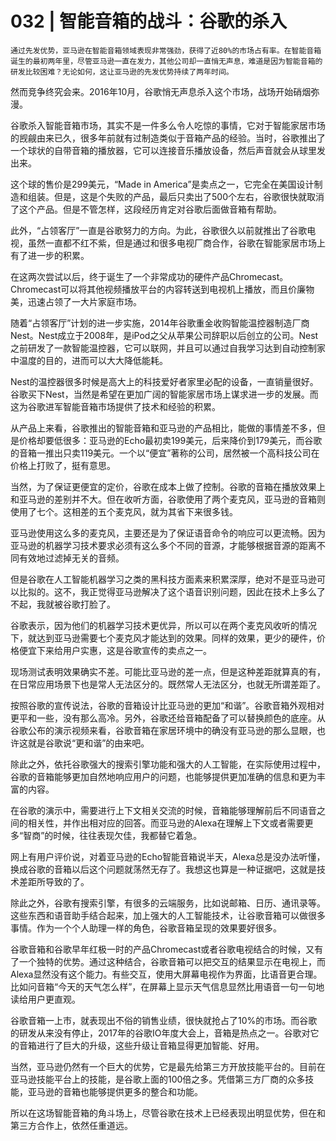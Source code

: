 # 032 | 智能音箱的战斗：谷歌的杀入

    通过先发优势，亚马逊在智能音箱领域表现非常强劲，获得了近80%的市场占有率。在智能音箱诞生的最初两年里，尽管亚马逊一直在发力，其他公司却一直悄无声息，难道是因为智能音箱的研发比较困难？无论如何，这让亚马逊的先发优势持续了两年时间。

然而竞争终究会来。2016年10月，谷歌悄无声息杀入这个市场，战场开始硝烟弥漫。

谷歌杀入智能音箱市场，其实不是一件多么令人吃惊的事情，它对于智能家居市场的觊觎由来已久，很多年前就有过制造类似于音箱产品的经验。当时，谷歌推出了一个球状的自带音箱的播放器，它可以连接音乐播放设备，然后声音就会从球里发出来。

这个球的售价是299美元，“Made in America”是卖点之一，它完全在美国设计制造和组装。但是，这是个失败的产品，最后只卖出了500个左右，谷歌很快就取消了这个产品。但是不管怎样，这段经历肯定对谷歌后面做音箱有帮助。

此外，“占领客厅”一直是谷歌努力的方向。为此，谷歌很久以前就推出了谷歌电视，虽然一直都不红不紫，但是通过和很多电视厂商合作，谷歌在智能家居市场上有了进一步的积累。

在这两次尝试以后，终于诞生了一个非常成功的硬件产品Chromecast。Chromecast可以将其他视频播放平台的内容转送到电视机上播放，而且价廉物美，迅速占领了一大片家庭市场。

随着“占领客厅”计划的进一步实施，2014年谷歌重金收购智能温控器制造厂商Nest。Nest成立于2008年，是iPod之父从苹果公司辞职以后创立的公司。Nest之前研发了一款智能温控器，它可以联网，并且可以通过自我学习达到自动控制家中温度的目的，进而可以大大降低能耗。

Nest的温控器很多时候是高大上的科技爱好者家里必配的设备，一直销量很好。谷歌买下Nest，当然是希望在更加广阔的智能家居市场上谋求进一步的发展。而这为谷歌进军智能音箱市场提供了技术和经验的积累。

从产品上来看，谷歌推出的智能音箱和亚马逊的产品相比，能做的事情差不多，但是价格却要低很多：亚马逊的Echo最初卖199美元，后来降价到179美元，而谷歌的音箱一推出只卖119美元。一个以“便宜”著称的公司，居然被一个高科技公司在价格上打败了，挺有意思。

当然，为了保证更便宜的定价，谷歌在成本上做了控制。谷歌的音箱在播放效果上和亚马逊的差别并不大。但在收听方面，谷歌使用了两个麦克风，亚马逊的音箱则使用了七个。这相差的五个麦克风，就为其省下来很多钱。

亚马逊使用这么多的麦克风，主要还是为了保证语音命令的响应可以更流畅。因为亚马逊的机器学习技术要求必须有这么多个不同的音源，才能够根据音源的距离不同有效地过滤掉无关的音频。

但是谷歌在人工智能机器学习之类的黑科技方面素来积累深厚，绝对不是亚马逊可以比拟的。这不，我正觉得亚马逊解决了这个语音识别问题，因此在技术上多么了不起，我就被谷歌打脸了。

谷歌表示，因为他们的机器学习技术更优异，所以可以在两个麦克风收听的情况下，就达到亚马逊需要七个麦克风才能达到的效果。同样的效果，更少的硬件，价格便宜下来给用户实惠，这是谷歌宣传的卖点之一。

现场测试表明效果确实不差。可能比亚马逊的差一点，但是这种差距就算真的有，在日常应用场景下也是常人无法区分的。既然常人无法区分，也就无所谓差距了。

按照谷歌的宣传说法，谷歌的音箱设计比亚马逊的更加“和谐”。谷歌音箱外观相对更平和一些，没有那么高冷。另外，谷歌还给音箱配备了可以替换颜色的底座。从谷歌公布的演示视频来看，谷歌音箱在家居环境中的确没有亚马逊的那么显眼，也许这就是谷歌说“更和谐”的由来吧。

除此之外，依托谷歌强大的搜索引擎功能和强大的人工智能，在实际使用过程中，谷歌的音箱能够更加自然地响应用户的问题，也能够提供更加准确的信息和更为丰富的内容。

在谷歌的演示中，需要进行上下文相关交流的时候，音箱能够理解前后不同语音之间的相关性，并作出相对应的回答。而亚马逊的Alexa在理解上下文或者需要更多“智商”的时候，往往表现欠佳，我都替它着急。

网上有用户评价说，对着亚马逊的Echo智能音箱说半天，Alexa总是没办法听懂，换成谷歌的音箱以后这个问题就荡然无存了。我想这也算是一种证据吧，这就是技术差距所导致的了。

除此之外，谷歌有搜索引擎，有很多的云端服务，比如说邮箱、日历、通讯录等。这些东西和语音助手结合起来，加上强大的人工智能技术，让谷歌音箱可以做很多事情。作为一个个人助理一样的角色，谷歌音箱呈现的效果要好很多。

谷歌音箱和谷歌早年红极一时的产品Chromecast或者谷歌电视结合的时候，又有了一个独特的优势。通过这种结合，谷歌音箱可以把交互的结果显示在电视上，而Alexa显然没有这个能力。有些交互，使用大屏幕电视作为界面，比语音更合理。比如问音箱“今天的天气怎么样”，在屏幕上显示天气信息显然比用语音一句一句地读给用户更直观。

谷歌音箱一上市，就表现出不俗的销售业绩，很快就抢占了10%的市场。而谷歌的研发从来没有停止，2017年的谷歌IO年度大会上，音箱是热点之一。谷歌对它的音箱进行了巨大的升级，这些升级让音箱显得更加智能、好用。

当然，亚马逊仍然有一个巨大的优势，它是最先给第三方开放技能平台的。目前在亚马逊技能平台上的技能，是谷歌上面的100倍之多。凭借第三方厂商的众多技能，亚马逊的音箱也能够提供更多的整合和功能。

所以在这场智能音箱的角斗场上，尽管谷歌在技术上已经表现出明显优势，但在和第三方合作上，依然任重道远。
    